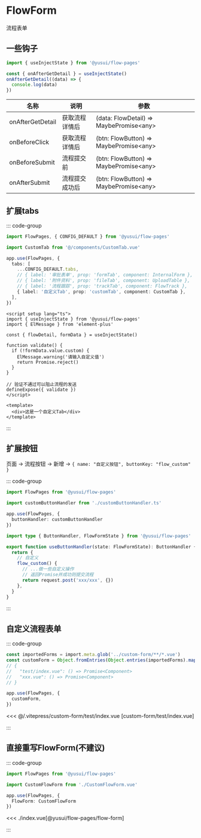 # FlowForm

流程表单


## 一些钩子

```ts
import { useInjectState } from '@yusui/flow-pages'

const { onAfterGetDetail } = useInjectState()
onAfterGetDetail((data) => {
  console.log(data)
})
```

| 名称             | 说明           | 参数                                     |
| ---------------- | -------------- | ---------------------------------------- |
| onAfterGetDetail | 获取流程详情后 | (data: FlowDetail) => MaybePromise<any\> |
| onBeforeClick    | 获取流程详情后 | (btn: FlowButton) => MaybePromise<any\>  |
| onBeforeSubmit   | 流程提交前     | (btn: FlowButton) => MaybePromise<any\>  |
| onAfterSubmit    | 流程提交成功后 | (btn: FlowButton) => MaybePromise<any\>  |

## 扩展tabs

::: code-group

```ts [main.ts]
import FlowPages, { CONFIG_DEFAULT } from '@yusui/flow-pages'

import CustomTab from '@/components/CustomTab.vue'

app.use(FlowPages, {
  tabs: [
    ...CONFIG_DEFAULT.tabs,
    // { label: '审批表单', prop: 'formTab', component: InternalForm },
    // { label: '附件资料', prop: 'fileTab', component: UploadTable },
    // { label: '流程跟踪', prop: 'trackTab', component: FlowTrack },
    { label: '自定义Tab', prop: 'customTab', component: CustomTab },
  ],
})
```

```vue [CustomTab.vue]
<script setup lang="ts">
import { useInjectState } from '@yusui/flow-pages'
import { ElMessage } from 'element-plus'

const { flowDetail, formData } = useInjectState()

function validate() {
  if (!formData.value.custom) {
    ElMessage.warning('请输入自定义值')
    return Promise.reject()
  }
}

// 验证不通过可以阻止流程的发送
defineExpose({ validate })
</script>

<template>
  <div>这是一个自定义Tab</div>
</template>
```

:::

## 扩展按钮

页面 -> 流程按钮 -> 新增 -> `{ name: "自定义按钮", buttonKey: "flow_custom" }`

::: code-group

```ts [main.ts]
import FlowPages from '@yusui/flow-pages'

import customButtonHandler from './customButtonHandler.ts'

app.use(FlowPages, {
  buttonHandler: customButtonHandler
})
```

```ts [customButtonHandler.ts]
import type { ButtonHandler, FlowFormState } from '@yusui/flow-pages'

export function useButtonHandler(state: FlowFormState): ButtonHandler {
  return {
    // 自定义
    flow_custom() {
      // ...做一些自定义操作
      // 返回Promise并成功则提交流程
      return request.post('xxx/xxx', {})
    },
  }
}
```

:::

## 自定义流程表单

::: code-group

```ts [main.ts]
const importedForms = import.meta.glob('../custom-form/**/*.vue')
const customForm = Object.fromEntries(Object.entries(importedForms).map(([key, value]) => [key.replace('../custom-form/', ''), value]))
// {
//   "test/index.vue": () => Promise<Component>
//   "xxx.vue": () => Promise<Component>
// }

app.use(FlowPages, {
  customForm,
})
```
<<< @/.vitepress/custom-form/test/index.vue [custom-form/test/index.vue]

:::


## 直接重写FlowForm(不建议)

::: code-group

```ts [main.ts]
import FlowPages from '@yusui/flow-pages'

import CustomFlowForm from './CustomFlowForm.vue'

app.use(FlowPages, {
  FlowForm: CustomFlowForm
})
```

<<< ./index.vue[@yusui/flow-pages/flow-form]

:::



